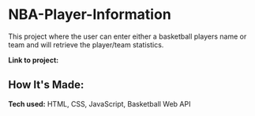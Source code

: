 # NBA-Player-Information
 
This project where the user can enter either a basketball players name or team and will retrieve the player/team statistics.

**Link to project:** 


## How It's Made:

**Tech used:** HTML, CSS, JavaScript, Basketball Web API






